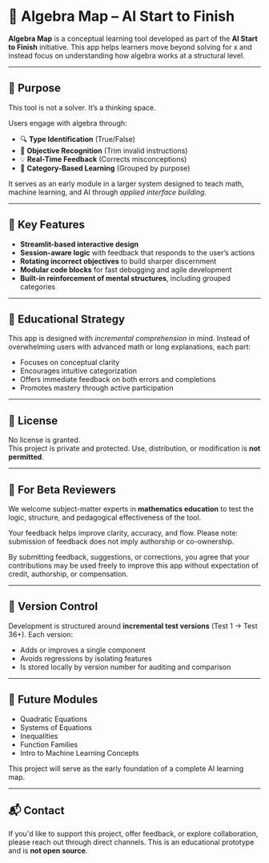 # 📘 Algebra Map – AI Start to Finish

**Algebra Map** is a conceptual learning tool developed as part of the **AI Start to Finish** initiative. This app helps learners move beyond solving for x and instead focus on understanding how algebra works at a structural level.

---

## 🚀 Purpose

This tool is not a solver. It’s a thinking space.

Users engage with algebra through:

- 🔍 **Type Identification** (True/False)  
- 🎯 **Objective Recognition** (Trim invalid instructions)  
- 💡 **Real-Time Feedback** (Corrects misconceptions)  
- 🧠 **Category-Based Learning** (Grouped by purpose)

It serves as an early module in a larger system designed to teach math, machine learning, and AI through *applied interface building*.

---

## 🧱 Key Features

- **Streamlit-based interactive design**
- **Session-aware logic** with feedback that responds to the user’s actions
- **Rotating incorrect objectives** to build sharper discernment
- **Modular code blocks** for fast debugging and agile development
- **Built-in reinforcement of mental structures**, including grouped categories

---

## 🧠 Educational Strategy

This app is designed with *incremental comprehension* in mind. Instead of overwhelming users with advanced math or long explanations, each part:

- Focuses on conceptual clarity  
- Encourages intuitive categorization  
- Offers immediate feedback on both errors and completions  
- Promotes mastery through active participation

---

## 🛑 License

No license is granted.  
This project is private and protected. Use, distribution, or modification is **not permitted**.

---

## 👤 For Beta Reviewers

We welcome subject-matter experts in **mathematics education** to test the logic, structure, and pedagogical effectiveness of the tool.

Your feedback helps improve clarity, accuracy, and flow. Please note: submission of feedback does not imply authorship or co-ownership. 

By submitting feedback, suggestions, or corrections, you agree that your contributions may be used freely to improve this app without expectation of credit, authorship, or compensation.

---

## 🔄 Version Control

Development is structured around **incremental test versions** (Test 1 → Test 36+). Each version:

- Adds or improves a single component  
- Avoids regressions by isolating features  
- Is stored locally by version number for auditing and comparison

---

## 📌 Future Modules

- Quadratic Equations  
- Systems of Equations  
- Inequalities  
- Function Families  
- Intro to Machine Learning Concepts  

This project will serve as the early foundation of a complete AI learning map.

---

## 📬 Contact

If you'd like to support this project, offer feedback, or explore collaboration, please reach out through direct channels. This is an educational prototype and is **not open source**.

